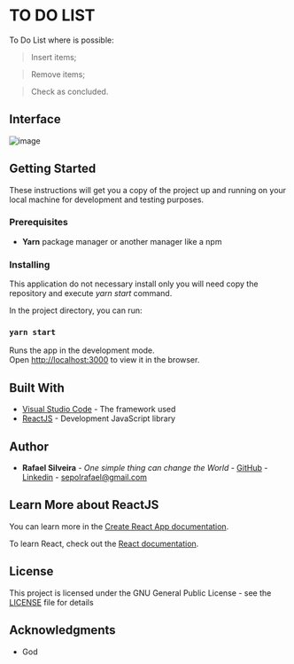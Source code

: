 # TO DO LIST
To Do List where is possible:
  >Insert items;
  
  > Remove items;
  
  > Check as concluded.

## Interface
![image](https://user-images.githubusercontent.com/49955909/109407866-271f0680-7963-11eb-89d3-4fb00fc0fe07.png)

## Getting Started

These instructions will get you a copy of the project up and running on your local machine for development and testing purposes.

### Prerequisites

* **Yarn** package manager or another manager like a npm

### Installing

This application do not necessary install only you will need copy the repository and execute *yarn start* command.

In the project directory, you can run:

### `yarn start`

Runs the app in the development mode.\
Open [http://localhost:3000](http://localhost:3000) to view it in the browser.

## Built With

* [Visual Studio Code](https://code.visualstudio.com/docs) - The framework used
* [ReactJS](https://reactjs.org/) - Development JavaScript library

## Author

* **Rafael Silveira** - *One simple thing can change the World* - [GitHub](https://github.com/RafaelLSilveira) - [Linkedin](https://www.linkedin.com/in/rafael-lopes-silveira-aa07209a/) - sepolrafael@gmail.com

## Learn More about ReactJS

You can learn more in the [Create React App documentation](https://facebook.github.io/create-react-app/docs/getting-started).

To learn React, check out the [React documentation](https://reactjs.org/).

## License

This project is licensed under the GNU General Public License - see the [LICENSE](LICENSE) file for details

## Acknowledgments

* God
